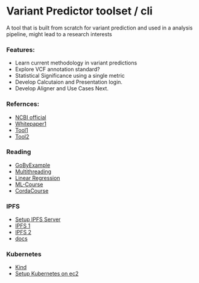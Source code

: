 # Variant Predictor toolset / cli

A tool that is built from scratch for variant prediction and used in a analysis pipeline, might lead to a research interests

### Features:

- Learn current methodology in variant predictions
- Explore VCF annotation standard?
- Statistical Significance using a single metric
- Develop Calcutaion and Presentation login.
- Develop Aligner and Use Cases Next.

### Refernces:

- [NCBI official](http://asia.ensembl.org/info/docs/tools/vep/index.html)
- [Whitepaper1](https://genomebiology.biomedcentral.com/articles/10.1186/s13059-016-0974-4)
- [Tool1](https://github.com/brentp/vcfanno)
- [Tool2](https://doc-openbio.readthedocs.io/projects/jannovar/en/master/annotate_vcf.html)

### Reading

- [GoByExample](https://gobyexample.com/variables)
- [Multithreading](https://www.youtube.com/watch?v=aDqGIhl7cdo)
- [Linear Regression](https://realpython.com/linear-regression-in-python/)
- [ML-Course](https://www.youtube.com/watch?v=NWONeJKn6kc)
- [CordaCourse](https://youtu.be/tm06GCD0XJI)

### IPFS

- [Setup IPFS Server](https://medium.com/coinmonks/host-a-decentralised-application-with-ipfs-and-aws-1c8e147284ce)
- [IPFS 1](https://labs.eleks.com/2019/03/ipfs-network-data-replication.html)
- [IPFS 2](https://michalzalecki.com/set-up-ipfs-node-on-the-server/)
- [docs](https://docs.ipfs.io/concepts/what-is-ipfs/#decentralization)

### Kubernetes

- [Kind](https://www.youtube.com/watch?v=kmTqXJW09tM)
- [Setup Kubernetes on ec2](https://www.youtube.com/watch?v=DBf2dG0NppU)
